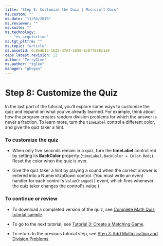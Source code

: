 ```yaml
---
title: "Step 8: Customize the Quiz | Microsoft Docs"
ms.custom: ""
ms.date: "11/04/2016"
ms.reviewer: ""
ms.suite: ""
ms.technology: 
  - "vs-acquisition"
ms.tgt_pltfrm: ""
ms.topic: "article"
ms.assetid: dc8edb13-1b23-47d7-b859-8c6f7888c1a9
caps.latest.revision: 12
author: "TerryGLee"
ms.author: "tglee"
manager: "ghogen"
---
```

# Step 8: Customize the Quiz
In the last part of the tutorial, you'll explore some ways to customize the quiz and expand on what you've already learned. For example, think about how the program creates random division problems for which the answer is never a fraction. To learn more, turn the `timeLabel` control a different color, and give the quiz taker a hint.  
  
### To customize the quiz  
  
-   When only five seconds remain in a quiz, turn the **timeLabel** control red by setting its **BackColor** property (`timeLabel.BackColor = Color.Red;`). Reset the color when the quiz is over.  
  
-   Give the quiz taker a hint by playing a sound when the correct answer is entered into a NumericUpDown control. (You must write an event handler for each control's `ValueChanged()` event, which fires whenever the quiz taker changes the control's value.)  
  
### To continue or review  
  
-   To download a completed version of the quiz, see [Complete Math Quiz tutorial sample](http://code.msdn.microsoft.com/Complete-Math-Quiz-8581813c).  
  
-   To go to the next tutorial, see [Tutorial 3: Create a Matching Game](../ide/tutorial-3-create-a-matching-game.md).  
  
-   To return to the previous tutorial step, see [Step 7: Add Multiplication and Division Problems](../ide/step-7-add-multiplication-and-division-problems.md).